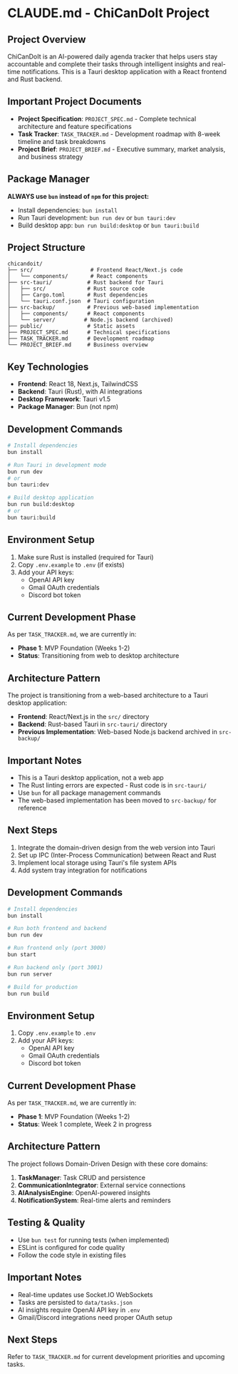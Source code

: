 # CLAUDE.md - ChiCanDoIt Project

## Project Overview
ChiCanDoIt is an AI-powered daily agenda tracker that helps users stay accountable and complete their tasks through intelligent insights and real-time notifications. This is a Tauri desktop application with a React frontend and Rust backend.

## Important Project Documents
- **Project Specification**: `PROJECT_SPEC.md` - Complete technical architecture and feature specifications
- **Task Tracker**: `TASK_TRACKER.md` - Development roadmap with 8-week timeline and task breakdowns
- **Project Brief**: `PROJECT_BRIEF.md` - Executive summary, market analysis, and business strategy

## Package Manager
**ALWAYS use `bun` instead of `npm` for this project:**
- Install dependencies: `bun install`
- Run Tauri development: `bun run dev` or `bun tauri:dev`
- Build desktop app: `bun run build:desktop` or `bun tauri:build`

## Project Structure
```
chicandoit/
├── src/                  # Frontend React/Next.js code
│   └── components/       # React components
├── src-tauri/           # Rust backend for Tauri
│   ├── src/             # Rust source code
│   ├── Cargo.toml       # Rust dependencies
│   └── tauri.conf.json  # Tauri configuration
├── src-backup/          # Previous web-based implementation
│   ├── components/      # React components
│   └── server/         # Node.js backend (archived)
├── public/              # Static assets
├── PROJECT_SPEC.md      # Technical specifications
├── TASK_TRACKER.md      # Development roadmap
└── PROJECT_BRIEF.md     # Business overview
```

## Key Technologies
- **Frontend**: React 18, Next.js, TailwindCSS
- **Backend**: Tauri (Rust), with AI integrations
- **Desktop Framework**: Tauri v1.5
- **Package Manager**: Bun (not npm)

## Development Commands
```bash
# Install dependencies
bun install

# Run Tauri in development mode
bun run dev
# or
bun tauri:dev

# Build desktop application
bun run build:desktop
# or
bun tauri:build
```

## Environment Setup
1. Make sure Rust is installed (required for Tauri)
2. Copy `.env.example` to `.env` (if exists)
3. Add your API keys:
   - OpenAI API key
   - Gmail OAuth credentials
   - Discord bot token

## Current Development Phase
As per `TASK_TRACKER.md`, we are currently in:
- **Phase 1**: MVP Foundation (Weeks 1-2)
- **Status**: Transitioning from web to desktop architecture

## Architecture Pattern
The project is transitioning from a web-based architecture to a Tauri desktop application:
- **Frontend**: React/Next.js in the `src/` directory
- **Backend**: Rust-based Tauri in `src-tauri/` directory
- **Previous Implementation**: Web-based Node.js backend archived in `src-backup/`

## Important Notes
- This is a Tauri desktop application, not a web app
- The Rust linting errors are expected - Rust code is in `src-tauri/`
- Use `bun` for all package management commands
- The web-based implementation has been moved to `src-backup/` for reference

## Next Steps
1. Integrate the domain-driven design from the web version into Tauri
2. Set up IPC (Inter-Process Communication) between React and Rust
3. Implement local storage using Tauri's file system APIs
4. Add system tray integration for notifications

## Development Commands
```bash
# Install dependencies
bun install

# Run both frontend and backend
bun run dev

# Run frontend only (port 3000)
bun start

# Run backend only (port 3001)
bun run server

# Build for production
bun run build
```

## Environment Setup
1. Copy `.env.example` to `.env`
2. Add your API keys:
   - OpenAI API key
   - Gmail OAuth credentials
   - Discord bot token

## Current Development Phase
As per `TASK_TRACKER.md`, we are currently in:
- **Phase 1**: MVP Foundation (Weeks 1-2)
- **Status**: Week 1 complete, Week 2 in progress

## Architecture Pattern
The project follows Domain-Driven Design with these core domains:
1. **TaskManager**: Task CRUD and persistence
2. **CommunicationIntegrator**: External service connections
3. **AIAnalysisEngine**: OpenAI-powered insights
4. **NotificationSystem**: Real-time alerts and reminders

## Testing & Quality
- Use `bun test` for running tests (when implemented)
- ESLint is configured for code quality
- Follow the code style in existing files

## Important Notes
- Real-time updates use Socket.IO WebSockets
- Tasks are persisted to `data/tasks.json`
- AI insights require OpenAI API key in `.env`
- Gmail/Discord integrations need proper OAuth setup

## Next Steps
Refer to `TASK_TRACKER.md` for current development priorities and upcoming tasks.